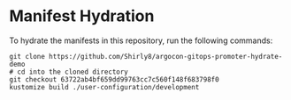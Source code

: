 # Manifest Hydration

To hydrate the manifests in this repository, run the following commands:

```shell
git clone https://github.com/Shirly8/argocon-gitops-promoter-hydrate-demo
# cd into the cloned directory
git checkout 63722ab4bf659dd99763cc7c560f148f683798f0
kustomize build ./user-configuration/development
```
